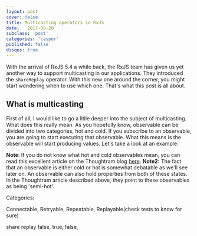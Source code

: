 ```yaml
---
layout: post
cover: false
title: Multicasting operators in RxJS
date:   2017-08-20
subclass: 'post'
categories: 'casper'
published: false
disqus: true
---
```


With the arrival of RxJS 5.4 a while back, the RxJS team has given us yet another way to support multicasting in our applications. They introduced the `shareReplay` operator. With this new one around the corner, you might start wondering when to use which one. That's what this post is all about.

## What is multicasting

First of all, I would like to go a litlle deeper into the subject of multicasting. What does this really mean. As you hopefully know, observable can be divided into two categories, hot and cold. 
If you subscribe to an observable, you are going to start executing that observable. What this means is the observable will start producing values. Let's take a look at an example:



**Note**: If you do not know what hot and cold observables mean, you can read this excellent article on the Thoughtram blog <a href="" target="_blank">here</a>.
**Note2:** The fact that an observable is either cold or hot is somewhat debatable as we'll see later on. An observable can also hold properties from both of these states. In the Thoughtram article described above, they point to these observables as being 'semi-hot'.

Categories:

Connectable, Retryable, Repeatable, Replayable(check tests to know for sure)

share replay
false, true, false,
